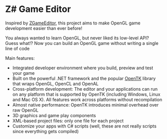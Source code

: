 Z# Game Editor
================

Inspired by [ZGameEditor](http://www.zgameeditor.org/), this project aims to make OpenGL game development easier than ever before!

You always wanted to learn OpenGL, but never liked its low-level API?  
Guess what!? Now you can build an OpenGL game without writing a single line of code

Main features:
+ Integrated developer environment where you build, preview and test your game
+ Built on the powerful .NET framework and the popular [OpenTK](http://www.opentk.com/) library that wraps OpenGL, OpenCL and OpenAL
+ Cross-platform development: The editor and your applications can run on any platform that is supported by OpenTK \(including Windows, Linux and Mac OS X\). All features work across platforms without recompilation
+ Almost native performance: OpenTK introduces minimal overhead over raw OpenGL
+ 3D graphics and game play components
+ XML-based project files: only one file for each project
+ Customize your apps with C# scripts \(well, these are not really scripts since everything gets compiled\)